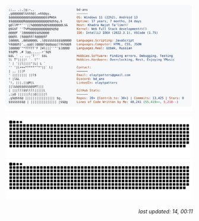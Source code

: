  <picture>
    <source media="(prefers-color-scheme: dark)" srcset="dark.svg">
    <img alt="bd-ans's GitHub Profile README" src="light.svg">
  </picture>

![github contribution grid snake animation][def]![github contribution grid snake animation](https://raw.githubusercontent.com/bd-ans/bd-ans/output/github-contribution-grid-snake.svg#gh-light-mode-only)

[def]: https://raw.githubusercontent.com/bd-ans/bd-ans/output/github-contribution-grid-snake-dark.svg#gh-dark-mode-only

<h6 align="right">
  last updated: 14, 00:11
</h6>